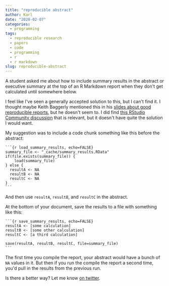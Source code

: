 ```yaml
---
title: "reproducible abstract"
author: Karl
date: "2020-02-07"
categories:
  - programming
tags:
  - reproducible research
  - papers
  - code
  - programming
  - r
  - r markdown
slug: reproducible-abstract
---
```


A student asked me about how to include summary results in the abstract or
executive summary at the top of an R Markdown report when they don't get
calculated until somewhere below.

I feel like I've seen a generally accepted solution to this, but I
can't find it. I thought maybe Keith Baggerly mentioned this in his
[slides about good reproducible
reports](https://github.com/SISBID/Module3/blob/master/2017_SISBID_3_12_good_reports.pdf),
but he doesn't seem to. I did find [this RStudio Community
discussion](https://community.rstudio.com/t/best-practices-for-organizing-rmarkdown-projects/914)
that is relevant, but it doesn't have quite the solution I would want.

My suggestion was to include a code chunk something like this
before the abstract:

    ```{r load_summary_results, echo=FALSE}
    summary_file <- "_cache/summary_results.RData"
    if(file.exists(summary_file)) {
        load(summary_file)
    } else {
      resultA <- NA
      resultB <- NA
      resultC <- NA
    }
    ```

And then use `resultA`, `resultB`, and `resultC` in the abstract.

At the bottom of your document, save the results to a file with
something like this:

    ```{r save_summary_results, echo=FALSE}
    resultA <- [some calculation]
    resultB <- [some other calculation]
    resultC <- [a third calculation]

    save(resultA, resultB, resultC, file=summary_file)
    ```

The first time you compile the report, your abstract would have a
bunch of `NA` values in it. But then if you run the compile the report
a second time, you'd pull in the results from the previous run.

Is there a better way? Let me know [on twitter](https://twitter.com/kwbroman).
